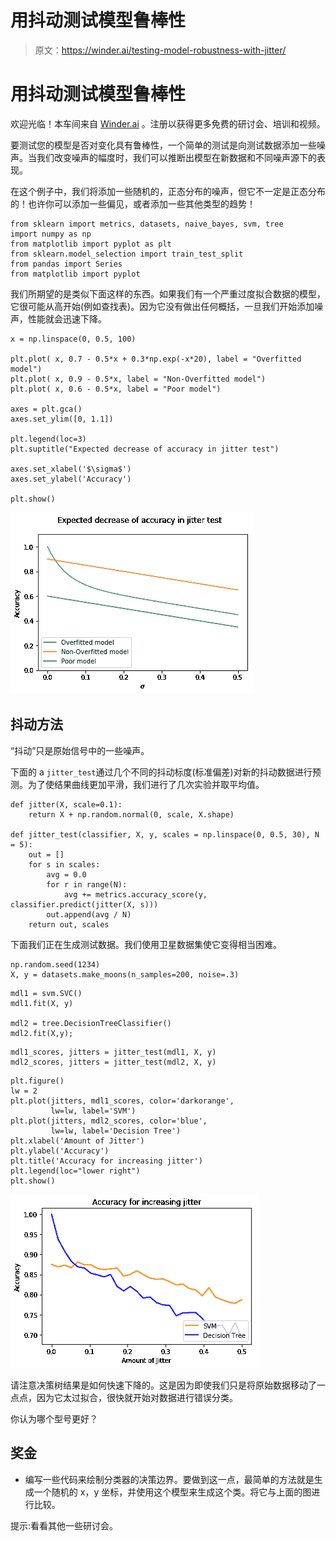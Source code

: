# 用抖动测试模型鲁棒性

> 原文：<https://winder.ai/testing-model-robustness-with-jitter/>

# 用抖动测试模型鲁棒性

欢迎光临！本车间来自 [Winder.ai](https://Winder.ai/?utm_source=winderresearch&utm_medium=notebook&utm_campaign=workshop&utm_term=individual) 。注册以获得更多免费的研讨会、培训和视频。

要测试您的模型是否对变化具有鲁棒性，一个简单的测试是向测试数据添加一些噪声。当我们改变噪声的幅度时，我们可以推断出模型在新数据和不同噪声源下的表现。

在这个例子中，我们将添加一些随机的，正态分布的噪声，但它不一定是正态分布的！也许你可以添加一些偏见，或者添加一些其他类型的趋势！

```
from sklearn import metrics, datasets, naive_bayes, svm, tree
import numpy as np
from matplotlib import pyplot as plt
from sklearn.model_selection import train_test_split
from pandas import Series
from matplotlib import pyplot 
```

我们所期望的是类似下面这样的东西。如果我们有一个严重过度拟合数据的模型，它很可能从高开始(例如查找表)。因为它没有做出任何概括，一旦我们开始添加噪声，性能就会迅速下降。

```
x = np.linspace(0, 0.5, 100)

plt.plot( x, 0.7 - 0.5*x + 0.3*np.exp(-x*20), label = "Overfitted model")
plt.plot( x, 0.9 - 0.5*x, label = "Non-Overfitted model")
plt.plot( x, 0.6 - 0.5*x, label = "Poor model")

axes = plt.gca()
axes.set_ylim([0, 1.1])

plt.legend(loc=3)
plt.suptitle("Expected decrease of accuracy in jitter test")

axes.set_xlabel('$\sigma$')
axes.set_ylabel('Accuracy')

plt.show() 
```

![png](img/b5785821dca08feaef3fe53b12d7acde.png)

## 抖动方法

“抖动”只是原始信号中的一些噪声。

下面的 a `jitter_test`通过几个不同的抖动标度(标准偏差)对新的抖动数据进行预测。为了使结果曲线更加平滑，我们进行了几次实验并取平均值。

```
def jitter(X, scale=0.1):
    return X + np.random.normal(0, scale, X.shape)

def jitter_test(classifier, X, y, scales = np.linspace(0, 0.5, 30), N = 5):
    out = []
    for s in scales:
        avg = 0.0
        for r in range(N):
            avg += metrics.accuracy_score(y, classifier.predict(jitter(X, s)))
        out.append(avg / N)
    return out, scales 
```

下面我们正在生成测试数据。我们使用卫星数据集使它变得相当困难。

```
np.random.seed(1234)
X, y = datasets.make_moons(n_samples=200, noise=.3) 
```

```
mdl1 = svm.SVC()
mdl1.fit(X, y)

mdl2 = tree.DecisionTreeClassifier()
mdl2.fit(X,y); 
```

```
mdl1_scores, jitters = jitter_test(mdl1, X, y)
mdl2_scores, jitters = jitter_test(mdl2, X, y) 
```

```
plt.figure()
lw = 2
plt.plot(jitters, mdl1_scores, color='darkorange',
         lw=lw, label='SVM')
plt.plot(jitters, mdl2_scores, color='blue',
         lw=lw, label='Decision Tree')
plt.xlabel('Amount of Jitter')
plt.ylabel('Accuracy')
plt.title('Accuracy for increasing jitter')
plt.legend(loc="lower right")
plt.show() 
```

![png](img/3801997961ced0f79940006ee127db84.png)

请注意决策树结果是如何快速下降的。这是因为即使我们只是将原始数据移动了一点点，因为它太过拟合，很快就开始对数据进行错误分类。

你认为哪个型号更好？

## 奖金

*   编写一些代码来绘制分类器的决策边界。要做到这一点，最简单的方法就是生成一个随机的 x，y 坐标，并使用这个模型来生成这个类。将它与上面的图进行比较。

提示:看看其他一些研讨会。